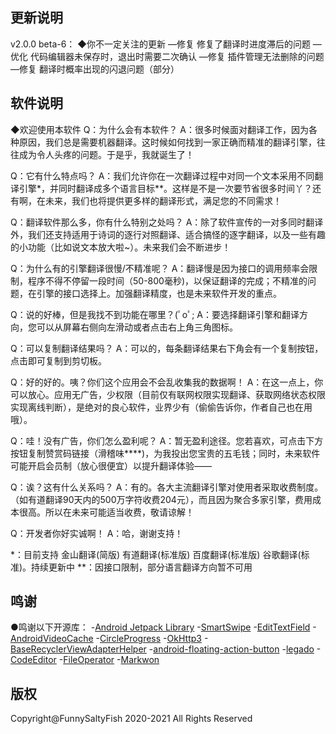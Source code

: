 ## 更新说明
v2.0.0 beta-6：
◆你不一定关注的更新
—修复 修复了翻译时进度滞后的问题
—优化 代码编辑器未保存时，退出时需要二次确认
—修复 插件管理无法删除的问题
—修复 翻译时概率出现的闪退问题（部分）

## 软件说明
◆欢迎使用本软件
Q：为什么会有本软件？
A：很多时候面对翻译工作，因为各种原因，我们总是需要机器翻译。这时候如何找到一家正确而精准的翻译引擎，往往成为令人头疼的问题。于是乎，我就诞生了！

Q：它有什么特点吗？
A：我们允许你在一次翻译过程中对同一个文本采用不同翻译引擎*，并同时翻译成多个语言目标**。这样是不是一次要节省很多时间丫？还有啊，在未来，我们也将提供更多样的翻译形式，满足您的不同需求！

Q：翻译软件那么多，你有什么特别之处吗？
A：除了软件宣传的一对多同时翻译外，我们还支持适用于诗词的逐行对照翻译、适合搞怪的逐字翻译，以及一些有趣的小功能（比如说文本放大啦~）。未来我们会不断进步！

Q：为什么有的引擎翻译很慢/不精准呢？
A：翻译慢是因为接口的调用频率会限制，程序不得不停留一段时间（50-800毫秒)，以保证翻译的完成；不精准的问题，在引擎的接口选择上。加强翻译精度，也是未来软件开发的重点。

Q：说的好棒，但是我找不到功能在哪里？(ﾟoﾟ;
A：要选择翻译引擎和翻译方向，您可以从屏幕右侧向左滑动或者点击右上角三角图标。

Q：可以复制翻译结果吗？
A：可以的，每条翻译结果右下角会有一个复制按钮，点击即可复制到剪切板。

Q：好的好的。咦？你们这个应用会不会乱收集我的数据啊！
A：在这一点上，你可以放心。应用无广告，少权限（目前仅有联网权限实现翻译、获取网络状态权限实现离线判断），是绝对的良心软件，业界少有（偷偷告诉你，作者自己也在用哦）。

Q：哇！没有广告，你们怎么盈利呢？
A：暂无盈利途径。您若喜欢，可点击下方按钮复制赞赏码链接（滑稽味****)，为我投出您宝贵的五毛钱；同时，未来软件可能开启会员制（放心很便宜）以提升翻译体验——

Q：诶？这有什么关系吗？
A：有的。各大主流翻译引擎对使用者采取收费制度。（如有道翻译90天内的500万字符收费204元），而且因为聚合多家引擎，费用成本很高。所以在未来可能适当收费，敬请谅解！

Q：开发者你好实诚啊！
A：哈，谢谢支持！

*：目前支持 金山翻译(简版) 有道翻译(标准版) 百度翻译(标准版) 谷歌翻译(标准)。持续更新中
**：因接口限制，部分语言翻译方向暂不可用

## 鸣谢
●鸣谢以下开源库：
 -[Android Jetpack Library](https://developer.android.google.cn/jetpack/)
 -[SmartSwipe](https://github.com/luckybilly/SmartSwipe/)
 -[EditTextField](https://github.com/opprime/EditTextField)
 -[AndroidVideoCache](https://github.com/danikula/AndroidVideoCache)
 -[CircleProgress](https://github.com/lzyzsd/CircleProgress/)
 -[OkHttp3](https://github.com/square/okhttp)
 -[BaseRecyclerViewAdapterHelper](https://github.com/CymChad/BaseRecyclerViewAdapterHelper)
 -[android-floating-action-button](https://github.com/zendesk/android-floating-action-button)
 -[legado](https://github.com/gedoor/legado/)
 -[CodeEditor](https://github.com/Rosemoe/CodeEditor/)
 -[FileOperator](https://github.com/javakam/FileOperator)
 -[Markwon](https://github.com/noties/Markwon)

## 版权
Copyright@FunnySaltyFish
2020-2021
All Rights Reserved

